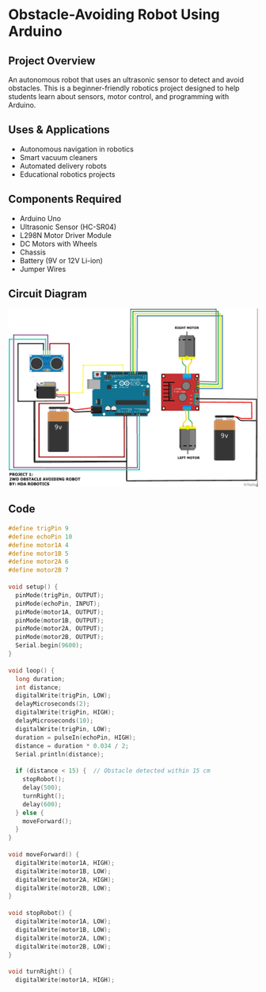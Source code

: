 # Obstacle-Avoiding Robot Using Arduino

## Project Overview
An autonomous robot that uses an ultrasonic sensor to detect and avoid obstacles. This is a beginner-friendly robotics project designed to help students learn about sensors, motor control, and programming with Arduino.

## Uses & Applications
- Autonomous navigation in robotics
- Smart vacuum cleaners
- Automated delivery robots
- Educational robotics projects

## Components Required
- Arduino Uno
- Ultrasonic Sensor (HC-SR04)
- L298N Motor Driver Module
- DC Motors with Wheels
- Chassis
- Battery (9V or 12V Li-ion)
- Jumper Wires

## Circuit Diagram
![Circuit Diagram](/images/circuit%20digaram.jpg)  

## Code

```cpp
#define trigPin 9
#define echoPin 10
#define motor1A 4
#define motor1B 5
#define motor2A 6
#define motor2B 7

void setup() {
  pinMode(trigPin, OUTPUT);
  pinMode(echoPin, INPUT);
  pinMode(motor1A, OUTPUT);
  pinMode(motor1B, OUTPUT);
  pinMode(motor2A, OUTPUT);
  pinMode(motor2B, OUTPUT);
  Serial.begin(9600);
}

void loop() {
  long duration;
  int distance;
  digitalWrite(trigPin, LOW);
  delayMicroseconds(2);
  digitalWrite(trigPin, HIGH);
  delayMicroseconds(10);
  digitalWrite(trigPin, LOW);
  duration = pulseIn(echoPin, HIGH);
  distance = duration * 0.034 / 2;
  Serial.println(distance);
  
  if (distance < 15) {  // Obstacle detected within 15 cm
    stopRobot();
    delay(500);
    turnRight();
    delay(600);
  } else {
    moveForward();
  }
}

void moveForward() {
  digitalWrite(motor1A, HIGH);
  digitalWrite(motor1B, LOW);
  digitalWrite(motor2A, HIGH);
  digitalWrite(motor2B, LOW);
}

void stopRobot() {
  digitalWrite(motor1A, LOW);
  digitalWrite(motor1B, LOW);
  digitalWrite(motor2A, LOW);
  digitalWrite(motor2B, LOW);
}

void turnRight() {
  digitalWrite(motor1A, HIGH);
 
